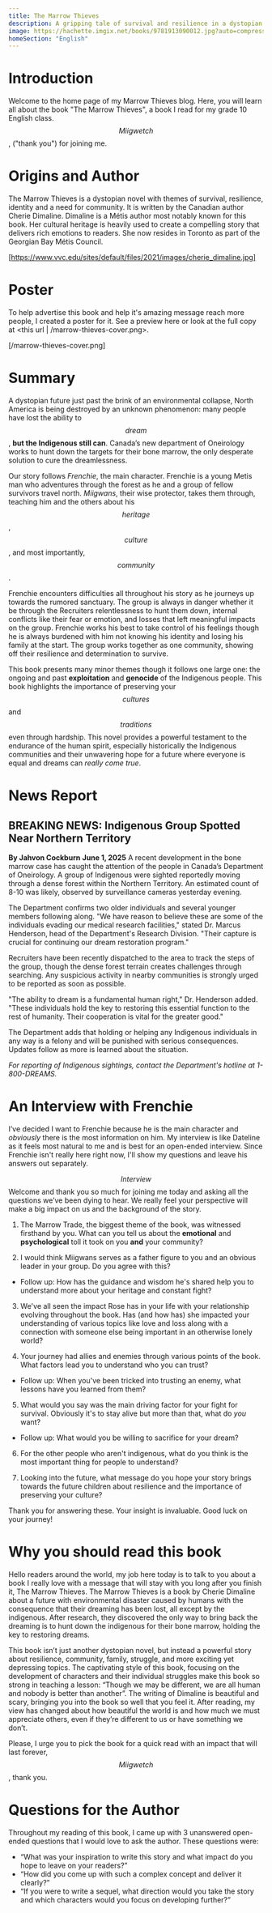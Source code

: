 ```yaml
---
title: The Marrow Thieves
description: A gripping tale of survival and resilience in a dystopian world.
image: https://hachette.imgix.net/books/9781913090012.jpg?auto=compress&w=2048&h=1024&fit=crop&fm=jpg
homeSection: "English"
---
```


# Introduction
Welcome to the home page of my Marrow Thieves blog. Here, you will learn all about the book "The Marrow Thieves", a book I read for my grade 10 English class. $$Miigwetch$$, ("thank you") for joining me.

# Origins and Author
The Marrow Thieves is a dystopian novel with themes of survival, resilience, identity and a need for community. It is written by the Canadian author Cherie Dimaline. Dimaline is a Métis author most notably known for this book. Her cultural heritage is heavily used to create a compelling story that delivers rich emotions to readers. She now resides in Toronto as part of the Georgian Bay Métis Council.

[https://www.vvc.edu/sites/default/files/2021/images/cherie_dimaline.jpg]

# Poster
To help advertise this book and help it's amazing message reach more people, I created a poster for it. See a preview here or look at the full copy at <this url | /marrow-thieves-cover.png>.

[/marrow-thieves-cover.png]

# Summary
A dystopian future just past the brink of an environmental collapse, North America is being destroyed by an unknown phenomenon: many people have lost the ability to $$dream$$, **but the Indigenous still can**. Canada’s new department of Oneirology works to hunt down the targets for their bone marrow, the only desperate solution to cure the dreamlessness.

Our story follows *Frenchie*, the main character. Frenchie is a young Metis man who adventures through the forest as he and a group of fellow survivors travel north. *Miigwans*, their wise protector, takes them through, teaching him and the others about his $$heritage$$, $$culture$$, and most importantly, $$community$$.

Frenchie encounters difficulties all throughout his story as he journeys up towards the rumored sanctuary. The group is always in danger whether it be through the Recruiters relentlessness to hunt them down, internal conflicts like their fear or emotion, and losses that left meaningful impacts on the group. Frenchie works his best to take control of his feelings though he is always burdened with him not knowing his identity and losing his family at the start. The group works together as one community, showing off their resilience and determination to survive.

This book presents many minor themes though it follows one large one: the ongoing and past __exploitation__ and __genocide__ of the Indigenous people. This book highlights the importance of preserving your $$cultures$$ and $$traditions$$ even through hardship. This novel provides a powerful testament to the endurance of the human spirit, especially historically the Indigenous communities and their unwavering hope for a future where everyone is equal and dreams can *really come true*.

# News Report
## BREAKING NEWS: Indigenous Group Spotted Near Northern Territory

**By Jahvon Cockburn**
**June 1, 2025**
A recent development in the bone marrow case has caught the attention of the people in Canada’s Department of Oneirology. A group of Indigenous were sighted reportedly moving through a dense forest within the Northern Territory. An estimated count of 8-10 was likely, observed by surveillance cameras yesterday evening.

The Department confirms two older individuals and several younger members following along. "We have reason to believe these are some of the individuals evading our medical research facilities," stated Dr. Marcus Henderson, head of the Department's Research Division. "Their capture is crucial for continuing our dream restoration program."

Recruiters have been recently dispatched to the area to track the steps of the group, though the dense forest terrain creates challenges through searching. Any suspicious activity in nearby communities is strongly urged to be reported as soon as possible.

"The ability to dream is a fundamental human right," Dr. Henderson added. "These individuals hold the key to restoring this essential function to the rest of humanity. Their cooperation is vital for the greater good."

The Department adds that holding or helping any Indigenous individuals in any way is a felony and will be punished with serious consequences. Updates follow as more is learned about the situation.

*For reporting of Indigenous sightings, contact the Department's hotline at 1-800-DREAMS.*

# An Interview with Frenchie
I’ve decided I want to Frenchie because he is the main character and *obviously* there is the most information on him. My interview is like Dateline as it feels most natural to me and is best for an open-ended interview. Since Frenchie isn't really here right now, I'll show my questions and leave his answers out separately.

$$Interview$$
Welcome and thank you so much for joining me today and asking all the questions we’ve been dying to hear. We really feel your perspective will make a big impact on us and the background of the story.

1. The Marrow Trade, the biggest theme of the book, was witnessed firsthand by you. What can you tell us about the **emotional** and **psychological** toll it took on you __and__ your community?

2. I would think Miigwans serves as a father figure to you and an obvious leader in your group. Do you agree with this?
- Follow up: How has the guidance and wisdom he's shared help you to understand more about your heritage and constant fight?

3. We've all seen the impact Rose has in your life with your relationship evolving throughout the book. Has (and how has) she impacted your understanding of various topics like love and loss along with a connection with someone else being important in an otherwise lonely world?

4. Your journey had allies and enemies through various points of the book. What factors lead you to understand who you can trust?
- Follow up: When you've been tricked into trusting an enemy, what lessons have you learned from them?

5. What would you say was the main driving factor for your fight for survival. Obviously it's to stay alive but more than that, what do *you* want?
- Follow up: What would you be willing to sacrifice for your dream?

6. For the other people who aren't indigenous, what do you think is the most important thing for people to understand?

7. Looking into the future, what message do you hope your story brings towards the future children about resilience and the importance of preserving your culture?

Thank you for answering these. Your insight is invaluable. Good luck on your journey!

# Why you should read this book
Hello readers around the world, my job here today is to talk to you about a book I really love with a message that will stay with you long after you finish it, The Marrow Thieves. The Marrow Thieves is a book by Cherie Dimaline about a future with environmental disaster caused by humans with the consequence that their dreaming has been lost, all except by the indigenous. After research, they discovered the only way to bring back the dreaming is to hunt down the indigenous for their bone marrow, holding the key to restoring dreams.

This book isn’t just another dystopian novel, but instead a powerful story about resilience, community, family, struggle, and more exciting yet depressing topics. The captivating style of this book, focusing on the development of characters and their individual struggles make this book so strong in teaching a lesson: “Though we may be different, we are all human and nobody is better than another”. The writing of Dimaline is beautiful and scary, bringing you into the book so well that you feel it. After reading, my view has changed about how beautiful the world is and how much we must appreciate others, even if they’re different to us or have something we don’t.

Please, I urge you to pick the book for a quick read with an impact that will last forever, $$Miigwetch$$, thank you.

# Questions for the Author
Throughout my reading of this book, I came up with 3 unanswered open-ended questions that I would love to ask the author. These questions were:
- “What was your inspiration to write this story and what impact do you hope to leave on your readers?”
- “How did you come up with such a complex concept and deliver it clearly?”
- “If you were to write a sequel, what direction would you take the story and which characters would you focus on developing further?”